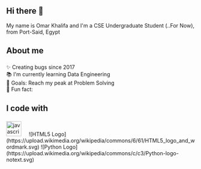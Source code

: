 ## Hi there 👋

<p align="left">My name is Omar Khalifa and I'm a CSE Undergraduate Student (..For Now), from Port-Said, Egypt</p>

###

<h2 align="left">About me</h2>

###

<p align="left">✨ Creating bugs since 2017<br>📚 I'm currently learning Data Engineering<br>🎯 Goals: Reach my peak at Problem Solving<br>🎲 Fun fact: </p>

###

<h2 align="left">I code with</h2>

###

<div align="left">
  <img src="https://cdn.jsdelivr.net/gh/devicons/devicon/icons/javascript/javascript-original.svg" height="40" alt="javascript logo"  />
  <img width="12" />
  ![HTML5 Logo](https://upload.wikimedia.org/wikipedia/commons/6/61/HTML5_logo_and_wordmark.svg)
  ![Python Logo](https://upload.wikimedia.org/wikipedia/commons/c/c3/Python-logo-notext.svg)
</div>

###
